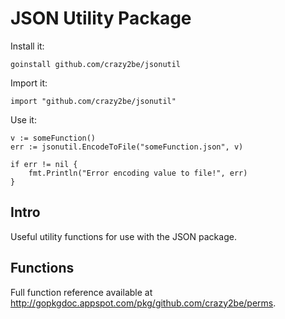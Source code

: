 JSON Utility Package
====================

Install it:

	goinstall github.com/crazy2be/jsonutil

Import it:

	import "github.com/crazy2be/jsonutil"

Use it:

	v := someFunction()
	err := jsonutil.EncodeToFile("someFunction.json", v)

	if err != nil {
		fmt.Println("Error encoding value to file!", err)
	}

Intro
-----

Useful utility functions for use with the JSON package.

Functions
---------

Full function reference available at http://gopkgdoc.appspot.com/pkg/github.com/crazy2be/perms.
